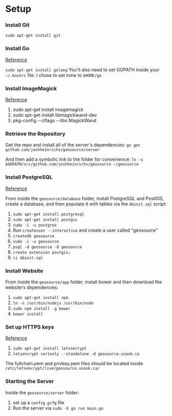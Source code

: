 # Setup

### Install Git

`sudo apt-get install git`

### Install Go

[Reference](https://golang.org/doc/install)

`sudo apt-get install golang`
You'll also need to set GOPATH inside your `~/.bashrc` file. I chose to set mine to `$HOME/go`

### Install ImageMagick

[Reference](https://github.com/gographics/imagick)

1. sudo apt-get install imagemagick
2. sudo apt-get install libmagickwand-dev
3. pkg-config --cflags --libs MagickWand

### Retrieve the Repository

Get the repo and install all of the server's dependencies: 
`go get github.com/joshheinrichs/geosource/server`

And then add a symbolic link to the folder for convenience:
`ln -s $GOPATH/src/github.com/joshheinrichs/geosource ~/geosource`

### Install PostgreSQL

[Reference](https://www.digitalocean.com/community/tutorials/how-to-install-and-use-postgresql-on-ubuntu-14-04)

From inside the `geosource/database` folder, install PostgreSQL and PostGIS, create a database, and then populate it with tables via the `dbinit.sql` script:

1. `sudo apt-get install postgresql`
2. `sudo apt-get install postgis`
3. `sudo -i -u postgres`
4. Run `createuser --interactive` and create a user called "geosource"
5. `createdb geosource`
6. `sudo -i -u geosource`
4. `psql -d geosource -U geosource`
5. `create extension postgis;`
6. `\i dbinit.sql`

### Install Website

From inside the `geosource/app` folder, install bower and then download the website's dependencies:

1. `sudo apt-get install npm`
2. `ln -s /usr/bin/nodejs /usr/bin/node`
3. `sudo npm install -g bower`
4. `bower install`

### Set up HTTPS keys

[Reference](https://letsencrypt.org/getting-started/)

1. `sudo apt-get install letsnecrypt`
2. `letsencrypt certonly --standalone -d geosource.usask.ca`

The fullchain.pem and privkey.pem files should be located inside `/etc/letsencrypt/live/geosource.usask.ca/`

### Starting the Server

Inside the `geosource/server` folder:

1. set up a `config.gcfg` file
2. Run the server via `sudo -E go run main.go`


